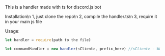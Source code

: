 This is a handler made with ts for discord.js bot

Installation\n
1, just clone the repo\n
2, compile the handler.ts\n
3, require it in your main js file

Usage:
```ts
let handler = require(path to the file)
```
```ts
let commandHandler = new handler(<Client>, prefix_here) //<Client> - Would be the client class from djs
```
